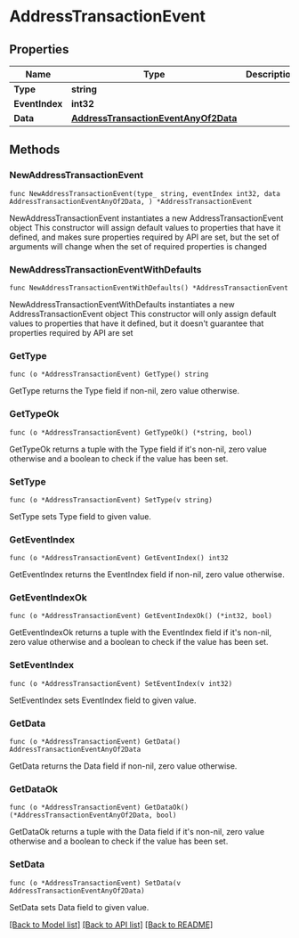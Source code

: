 # AddressTransactionEvent

## Properties

Name | Type | Description | Notes
------------ | ------------- | ------------- | -------------
**Type** | **string** |  | 
**EventIndex** | **int32** |  | 
**Data** | [**AddressTransactionEventAnyOf2Data**](AddressTransactionEventAnyOf2Data.md) |  | 

## Methods

### NewAddressTransactionEvent

`func NewAddressTransactionEvent(type_ string, eventIndex int32, data AddressTransactionEventAnyOf2Data, ) *AddressTransactionEvent`

NewAddressTransactionEvent instantiates a new AddressTransactionEvent object
This constructor will assign default values to properties that have it defined,
and makes sure properties required by API are set, but the set of arguments
will change when the set of required properties is changed

### NewAddressTransactionEventWithDefaults

`func NewAddressTransactionEventWithDefaults() *AddressTransactionEvent`

NewAddressTransactionEventWithDefaults instantiates a new AddressTransactionEvent object
This constructor will only assign default values to properties that have it defined,
but it doesn't guarantee that properties required by API are set

### GetType

`func (o *AddressTransactionEvent) GetType() string`

GetType returns the Type field if non-nil, zero value otherwise.

### GetTypeOk

`func (o *AddressTransactionEvent) GetTypeOk() (*string, bool)`

GetTypeOk returns a tuple with the Type field if it's non-nil, zero value otherwise
and a boolean to check if the value has been set.

### SetType

`func (o *AddressTransactionEvent) SetType(v string)`

SetType sets Type field to given value.


### GetEventIndex

`func (o *AddressTransactionEvent) GetEventIndex() int32`

GetEventIndex returns the EventIndex field if non-nil, zero value otherwise.

### GetEventIndexOk

`func (o *AddressTransactionEvent) GetEventIndexOk() (*int32, bool)`

GetEventIndexOk returns a tuple with the EventIndex field if it's non-nil, zero value otherwise
and a boolean to check if the value has been set.

### SetEventIndex

`func (o *AddressTransactionEvent) SetEventIndex(v int32)`

SetEventIndex sets EventIndex field to given value.


### GetData

`func (o *AddressTransactionEvent) GetData() AddressTransactionEventAnyOf2Data`

GetData returns the Data field if non-nil, zero value otherwise.

### GetDataOk

`func (o *AddressTransactionEvent) GetDataOk() (*AddressTransactionEventAnyOf2Data, bool)`

GetDataOk returns a tuple with the Data field if it's non-nil, zero value otherwise
and a boolean to check if the value has been set.

### SetData

`func (o *AddressTransactionEvent) SetData(v AddressTransactionEventAnyOf2Data)`

SetData sets Data field to given value.



[[Back to Model list]](../README.md#documentation-for-models) [[Back to API list]](../README.md#documentation-for-api-endpoints) [[Back to README]](../README.md)


